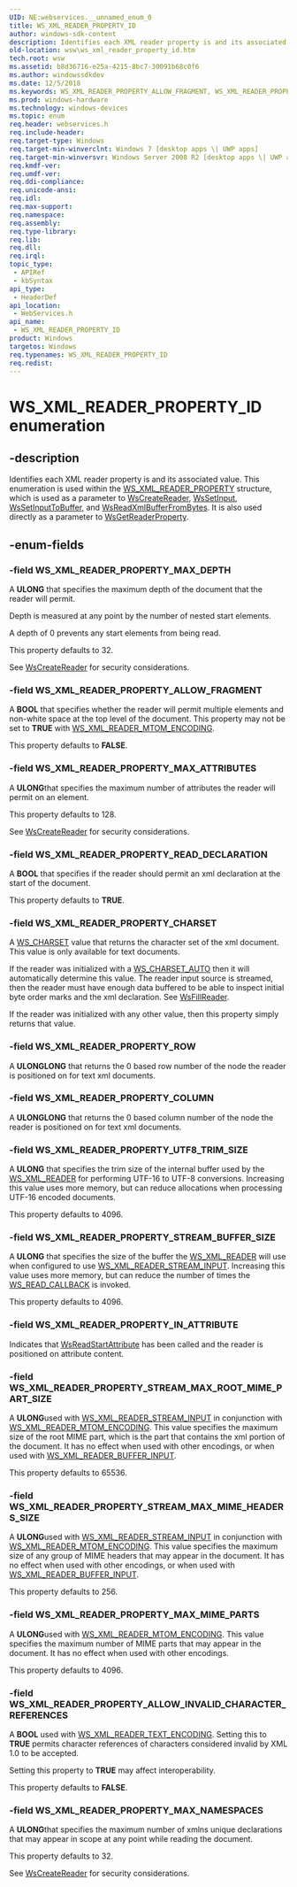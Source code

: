 ```yaml
---
UID: NE:webservices.__unnamed_enum_0
title: WS_XML_READER_PROPERTY_ID
author: windows-sdk-content
description: Identifies each XML reader property is and its associated value.
old-location: wsw\ws_xml_reader_property_id.htm
tech.root: wsw
ms.assetid: b8d36716-e25a-4215-8bc7-30091b68c0f6
ms.author: windowssdkdev
ms.date: 12/5/2018
ms.keywords: WS_XML_READER_PROPERTY_ALLOW_FRAGMENT, WS_XML_READER_PROPERTY_ALLOW_INVALID_CHARACTER_REFERENCES, WS_XML_READER_PROPERTY_CHARSET, WS_XML_READER_PROPERTY_COLUMN, WS_XML_READER_PROPERTY_ID, WS_XML_READER_PROPERTY_ID enumeration [Web Services for Windows], WS_XML_READER_PROPERTY_IN_ATTRIBUTE, WS_XML_READER_PROPERTY_MAX_ATTRIBUTES, WS_XML_READER_PROPERTY_MAX_DEPTH, WS_XML_READER_PROPERTY_MAX_MIME_PARTS, WS_XML_READER_PROPERTY_MAX_NAMESPACES, WS_XML_READER_PROPERTY_READ_DECLARATION, WS_XML_READER_PROPERTY_ROW, WS_XML_READER_PROPERTY_STREAM_BUFFER_SIZE, WS_XML_READER_PROPERTY_STREAM_MAX_MIME_HEADERS_SIZE, WS_XML_READER_PROPERTY_STREAM_MAX_ROOT_MIME_PART_SIZE, WS_XML_READER_PROPERTY_UTF8_TRIM_SIZE, webservices/WS_XML_READER_PROPERTY_ALLOW_FRAGMENT, webservices/WS_XML_READER_PROPERTY_ALLOW_INVALID_CHARACTER_REFERENCES, webservices/WS_XML_READER_PROPERTY_CHARSET, webservices/WS_XML_READER_PROPERTY_COLUMN, webservices/WS_XML_READER_PROPERTY_ID, webservices/WS_XML_READER_PROPERTY_IN_ATTRIBUTE, webservices/WS_XML_READER_PROPERTY_MAX_ATTRIBUTES, webservices/WS_XML_READER_PROPERTY_MAX_DEPTH, webservices/WS_XML_READER_PROPERTY_MAX_MIME_PARTS, webservices/WS_XML_READER_PROPERTY_MAX_NAMESPACES, webservices/WS_XML_READER_PROPERTY_READ_DECLARATION, webservices/WS_XML_READER_PROPERTY_ROW, webservices/WS_XML_READER_PROPERTY_STREAM_BUFFER_SIZE, webservices/WS_XML_READER_PROPERTY_STREAM_MAX_MIME_HEADERS_SIZE, webservices/WS_XML_READER_PROPERTY_STREAM_MAX_ROOT_MIME_PART_SIZE, webservices/WS_XML_READER_PROPERTY_UTF8_TRIM_SIZE, wsw.ws_xml_reader_property_id
ms.prod: windows-hardware
ms.technology: windows-devices
ms.topic: enum
req.header: webservices.h
req.include-header: 
req.target-type: Windows
req.target-min-winverclnt: Windows 7 [desktop apps \| UWP apps]
req.target-min-winversvr: Windows Server 2008 R2 [desktop apps \| UWP apps]
req.kmdf-ver: 
req.umdf-ver: 
req.ddi-compliance: 
req.unicode-ansi: 
req.idl: 
req.max-support: 
req.namespace: 
req.assembly: 
req.type-library: 
req.lib: 
req.dll: 
req.irql: 
topic_type:
 - APIRef
 - kbSyntax
api_type:
 - HeaderDef
api_location:
 - WebServices.h
api_name:
 - WS_XML_READER_PROPERTY_ID
product: Windows
targetos: Windows
req.typenames: WS_XML_READER_PROPERTY_ID
req.redist: 
---
```


# WS_XML_READER_PROPERTY_ID enumeration


## -description


Identifies each XML reader property is and its associated
        value.  This enumeration is used within the <a href="https://msdn.microsoft.com/8864d679-c321-45bb-b774-f05696d6098e">WS_XML_READER_PROPERTY</a> structure, which is used as a parameter to <a href="https://msdn.microsoft.com/0d4449aa-ffcc-41d9-99b1-7352edaf3700">WsCreateReader</a>, <a href="https://msdn.microsoft.com/d7ac5233-266e-4ca1-aa58-e50b385b48bb">WsSetInput</a>, <a href="https://msdn.microsoft.com/0b3ac6ab-8c16-4189-950d-84bdcdabcde0">WsSetInputToBuffer</a>, and <a href="https://msdn.microsoft.com/7ab68738-add0-4e2a-a036-5c6ecdd1f236">WsReadXmlBufferFromBytes</a>. It is also used directly as a parameter to <a href="https://msdn.microsoft.com/32a42d65-c551-4a40-b44d-5ef44e782d30">WsGetReaderProperty</a>.
      


## -enum-fields




### -field WS_XML_READER_PROPERTY_MAX_DEPTH

A <b>ULONG</b> that specifies the maximum depth of the document that the reader will permit.
        

Depth is measured at any point by the number of nested start elements.
        

A depth of 0 prevents any start elements from being read.
        

This property defaults to 32.
        

See <a href="https://msdn.microsoft.com/0d4449aa-ffcc-41d9-99b1-7352edaf3700">WsCreateReader</a> for security considerations.
        


### -field WS_XML_READER_PROPERTY_ALLOW_FRAGMENT

A <b>BOOL</b> that
          specifies whether the reader will permit multiple elements and non-white space at the top level of the document.  This property
          may not be set to <b>TRUE</b> with <a href="https://msdn.microsoft.com/dec4d9ad-71d3-48f9-b6c3-49cf6bcb85fb">WS_XML_READER_MTOM_ENCODING</a>.
        

This property defaults to <b>FALSE</b>.
        


### -field WS_XML_READER_PROPERTY_MAX_ATTRIBUTES

A <b>ULONG</b>that specifies the maximum number of attributes the reader will permit on an element.
        

This property defaults to 128.
        

See <a href="https://msdn.microsoft.com/0d4449aa-ffcc-41d9-99b1-7352edaf3700">WsCreateReader</a> for security considerations.
        


### -field WS_XML_READER_PROPERTY_READ_DECLARATION

A <b>BOOL</b> that specifies if the reader should permit an xml declaration at the start of the document.
        

This property defaults to <b>TRUE</b>.
        


### -field WS_XML_READER_PROPERTY_CHARSET

A <a href="https://msdn.microsoft.com/en-us/library/Dd401789(v=VS.85).aspx">WS_CHARSET</a> value that returns the character set of the xml document.  This value is only available for
          text documents.
        

If the reader was initialized with a <a href="https://msdn.microsoft.com/en-us/library/Dd401789(v=VS.85).aspx">WS_CHARSET_AUTO</a> then it will automatically determine this
          value.  The reader input source is streamed, then the reader must have enough data buffered to be able to
          inspect initial byte order marks and the xml declaration.  See <a href="https://msdn.microsoft.com/1f4138a2-acc5-4f1d-8e35-544859d2fa49">WsFillReader</a>.
        

If the reader was initialized with any other value, then this property simply returns that value.
        


### -field WS_XML_READER_PROPERTY_ROW

A <b>ULONGLONG</b> that returns the 0 based row number of the node the reader is positioned on for text xml documents.
        


### -field WS_XML_READER_PROPERTY_COLUMN

A <b>ULONGLONG</b> that returns the 0 based column number of the node the reader is positioned on for text xml documents.
        


### -field WS_XML_READER_PROPERTY_UTF8_TRIM_SIZE

A <b>ULONG</b> that specifies the trim size of the internal buffer used by the
          <a href="https://msdn.microsoft.com/7acbe407-e91b-435a-82bc-acbbc13cfcfd">WS_XML_READER</a> for performing UTF-16 to UTF-8 conversions.  Increasing this value
          uses more memory, but can reduce allocations when processing UTF-16 encoded documents.
        

This property defaults to 4096.
        


### -field WS_XML_READER_PROPERTY_STREAM_BUFFER_SIZE

A <b>ULONG</b> that specifies the size of the buffer the <a href="https://msdn.microsoft.com/7acbe407-e91b-435a-82bc-acbbc13cfcfd">WS_XML_READER</a> will use when configured to use
          <a href="https://msdn.microsoft.com/53537eb2-6b8d-443e-9453-4b39dfef1dd7">WS_XML_READER_STREAM_INPUT</a>.  Increasing this value uses more memory, but
          can reduce the number of times the <a href="https://msdn.microsoft.com/2a5ebe4a-e97d-4744-9ec9-da6da892e4c5">WS_READ_CALLBACK</a> is invoked.
        

This property defaults to 4096.          
        


### -field WS_XML_READER_PROPERTY_IN_ATTRIBUTE

Indicates that <a href="https://msdn.microsoft.com/6fd0c8c2-2eac-4d98-898d-1c5849220c36">WsReadStartAttribute</a> has been called and the reader is
          positioned on attribute content.
        
      


### -field WS_XML_READER_PROPERTY_STREAM_MAX_ROOT_MIME_PART_SIZE

A <b>ULONG</b>used with <a href="https://msdn.microsoft.com/53537eb2-6b8d-443e-9453-4b39dfef1dd7">WS_XML_READER_STREAM_INPUT</a> in conjunction with <a href="https://msdn.microsoft.com/dec4d9ad-71d3-48f9-b6c3-49cf6bcb85fb">WS_XML_READER_MTOM_ENCODING</a>.
          This value specifies the maximum size of the root MIME part, which is the part that contains
          the xml portion of the document.  It has no effect when used with other encodings, or when used with
          <a href="https://msdn.microsoft.com/86277c29-d42f-4b6a-ba33-b836bef284e7">WS_XML_READER_BUFFER_INPUT</a>.
        

This property defaults to 65536.          
        


### -field WS_XML_READER_PROPERTY_STREAM_MAX_MIME_HEADERS_SIZE

A <b>ULONG</b>used with <a href="https://msdn.microsoft.com/53537eb2-6b8d-443e-9453-4b39dfef1dd7">WS_XML_READER_STREAM_INPUT</a> in conjunction with <a href="https://msdn.microsoft.com/dec4d9ad-71d3-48f9-b6c3-49cf6bcb85fb">WS_XML_READER_MTOM_ENCODING</a>.
          This value specifies the maximum size of any group of MIME headers that may appear in the document.
          It has no effect when used with other encodings, or when used with <a href="https://msdn.microsoft.com/86277c29-d42f-4b6a-ba33-b836bef284e7">WS_XML_READER_BUFFER_INPUT</a>.
        

This property defaults to 256.
        


### -field WS_XML_READER_PROPERTY_MAX_MIME_PARTS

A <b>ULONG</b>used with  <a href="https://msdn.microsoft.com/dec4d9ad-71d3-48f9-b6c3-49cf6bcb85fb">WS_XML_READER_MTOM_ENCODING</a>. This value specifies the maximum number of MIME parts
          that may appear in the document.  It has no effect when used with other encodings.
        

This property defaults to 4096.          
        


### -field WS_XML_READER_PROPERTY_ALLOW_INVALID_CHARACTER_REFERENCES

A <b>BOOL</b> used with <a href="https://msdn.microsoft.com/ffb351d7-36dc-44ce-8a5e-ee452ca8b4e6">WS_XML_READER_TEXT_ENCODING</a>. Setting this to <b>TRUE</b> permits character references
          of characters considered invalid by XML 1.0 to be accepted.
        

Setting this property to <b>TRUE</b> may affect interoperability.
        

This property defaults to <b>FALSE</b>.
        


### -field WS_XML_READER_PROPERTY_MAX_NAMESPACES

A <b>ULONG</b>that specifies the maximum number of xmlns unique declarations that may appear in scope at any point
          while reading the document.
        

This property defaults to 32.
        

See <a href="https://msdn.microsoft.com/0d4449aa-ffcc-41d9-99b1-7352edaf3700">WsCreateReader</a> for security considerations.
        

